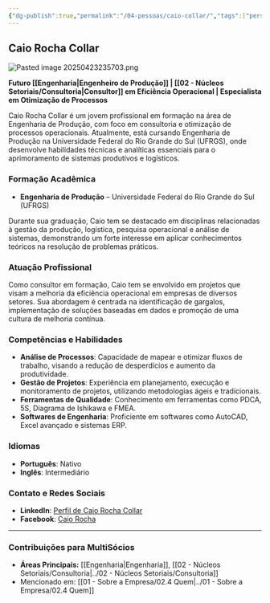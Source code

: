```yaml
---
{"dg-publish":true,"permalink":"/04-pessoas/caio-collar/","tags":["person","profile","engenharia","consultoria","processos"],"noteIcon":""}
---
```


 ## Caio Rocha Collar

![Pasted image 20250423235703.png](/img/user/Pasted%20image%2020250423235703.png)

**Futuro [[Engenharia\|Engenheiro de Produção]] | [[02 - Núcleos Setoriais/Consultoria\|Consultor]] em Eficiência Operacional | Especialista em Otimização de Processos**

Caio Rocha Collar é um jovem profissional em formação na área de Engenharia de Produção, com foco em consultoria e otimização de processos operacionais. Atualmente, está cursando Engenharia de Produção na Universidade Federal do Rio Grande do Sul (UFRGS), onde desenvolve habilidades técnicas e analíticas essenciais para o aprimoramento de sistemas produtivos e logísticos.

### Formação Acadêmica

*   **Engenharia de Produção** – Universidade Federal do Rio Grande do Sul (UFRGS)

Durante sua graduação, Caio tem se destacado em disciplinas relacionadas à gestão da produção, logística, pesquisa operacional e análise de sistemas, demonstrando um forte interesse em aplicar conhecimentos teóricos na resolução de problemas práticos.

### Atuação Profissional

Como consultor em formação, Caio tem se envolvido em projetos que visam a melhoria da eficiência operacional em empresas de diversos setores. Sua abordagem é centrada na identificação de gargalos, implementação de soluções baseadas em dados e promoção de uma cultura de melhoria contínua.

### Competências e Habilidades

*   **Análise de Processos**: Capacidade de mapear e otimizar fluxos de trabalho, visando a redução de desperdícios e aumento da produtividade.
*   **Gestão de Projetos**: Experiência em planejamento, execução e monitoramento de projetos, utilizando metodologias ágeis e tradicionais.
*   **Ferramentas de Qualidade**: Conhecimento em ferramentas como PDCA, 5S, Diagrama de Ishikawa e FMEA.
*   **Softwares de Engenharia**: Proficiente em softwares como AutoCAD, Excel avançado e sistemas ERP.

### Idiomas

*   **Português**: Nativo
*   **Inglês**: Intermediário

### Contato e Redes Sociais

*   **LinkedIn**: [Perfil de Caio Rocha Collar](https://br.linkedin.com/in/caio-rocha-5b8bb5b4)
*   **Facebook**: [Caio Rocha](https://www.facebook.com/caio.rocha.1690/)

---

### Contribuições para MultiSócios
*   **Áreas Principais:** [[Engenharia\|Engenharia]], [[02 - Núcleos Setoriais/Consultoria\|../02 - Núcleos Setoriais/Consultoria]]
*   Mencionado em: [[01 - Sobre a Empresa/02.4 Quem\|../01 - Sobre a Empresa/02.4 Quem]]